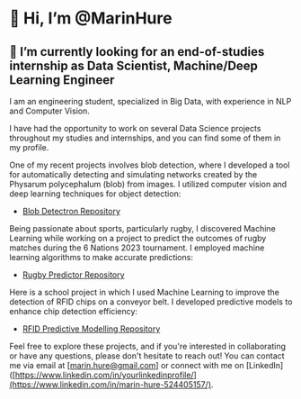 # 👋 Hi, I’m @MarinHure
## 👀 I’m currently looking for an end-of-studies internship as Data Scientist, Machine/Deep Learning Engineer

I am an engineering student, specialized in Big Data, with experience in NLP and Computer Vision.

I have had the opportunity to work on several Data Science projects throughout my studies and internships, and you can find some of them in my profile.

One of my recent projects involves blob detection, where I developed a tool for automatically detecting and simulating networks created by the Physarum polycephalum (blob) from images. 
I utilized computer vision and deep learning techniques for object detection:

- [Blob Detectron Repository](https://github.com/MarinHure/Blob_Detectron.git)

Being passionate about sports, particularly rugby, I discovered Machine Learning while working on a project to predict the outcomes of rugby matches during the 6 Nations 2023 tournament.
I employed machine learning algorithms to make accurate predictions:

- [Rugby Predictor Repository](https://github.com/MarinHure/Rugby_Predictor.git)

Here is a school project in which I used Machine Learning to improve the detection of RFID chips on a conveyor belt.
I developed predictive models to enhance chip detection efficiency:

- [RFID Predictive Modelling Repository](https://github.com/MarinHure/RFID_Predictive_Modelling.git)

Feel free to explore these projects, and if you're interested in collaborating or have any questions, please don't hesitate to reach out! 
You can contact me via email at [marin.hure@gmail.com] or connect with me on [LinkedIn]([https://www.linkedin.com/in/yourlinkedinprofile/](https://www.linkedin.com/in/marin-hure-524405157/).

<!---
MarinHure/MarinHure is a ✨ special ✨ repository because its `README.md` (this file) appears on your GitHub profile.
You can click the Preview link to take a look at your changes.
--->
